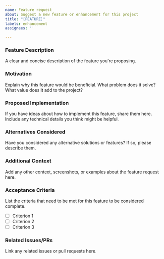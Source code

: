 ```yaml
---
name: Feature request
about: Suggest a new feature or enhancement for this project
title: "[FEATURE]"
labels: enhancement
assignees: ''

---
```


### Feature Description
A clear and concise description of the feature you're proposing.

### Motivation
Explain why this feature would be beneficial. What problem does it solve? What value does it add to the project?

### Proposed Implementation
If you have ideas about how to implement this feature, share them here. Include any technical details you think might be helpful.

### Alternatives Considered
Have you considered any alternative solutions or features? If so, please describe them.

### Additional Context
Add any other context, screenshots, or examples about the feature request here.

### Acceptance Criteria
List the criteria that need to be met for this feature to be considered complete.

- [ ] Criterion 1
- [ ] Criterion 2
- [ ] Criterion 3

### Related Issues/PRs
Link any related issues or pull requests here.

